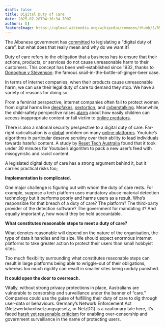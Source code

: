 ```yaml
---
draft: false
title: Digital Duty of Care
date: 2025-07-28T04:16:34.700Z
authors: []
featureImage: https://upload.wikimedia.org/wikipedia/commons/thumb/5/55/Silicon_chip_from_a_computer_laser_mouse_under_a_microscope_50%D1%85.jpg/640px-Silicon_chip_from_a_computer_laser_mouse_under_a_microscope_50%D1%85.jpg
---
```

The Albanese government has [committed](https://minister.infrastructure.gov.au/rowland/media-release/new-duty-care-obligations-platforms-will-keep-australians-safer-online?) to legislating a "digital duty of care”, but what does that really mean and why do we want it?

Duty of care refers to the obligation that a business has to ensure that their actions, products, or services do not cause unreasonable harm to their customers. This concept has been well-established since 1932, thanks to [Donoghue v Stevenson](https://professionalnegligenceclaimsolicitors.co.uk/duty-of-care-key-tort-law-judgment-donoghue/): the famous snail-in-the-bottle-of-ginger-beer case. 

In terms of Internet companies, when their products cause unreasonable harm, we can use their legal duty of care to demand they stop. We have a variety of reasons for doing so.

From a feminist perspective, internet companies often fail to protect women from digital harms like [deepfakes](https://www.theparliamentmagazine.eu/news/article/how-sexually-explicit-deepfakes-undermine-democracy-and-womens-role-in-the-eu), [sextortion](https://www.afp.gov.au/news-centre/media-release/afp-warning-over-rise-sadistic-sextortion-online), and [cyberstalking](https://www.aihw.gov.au/family-domestic-and-sexual-violence/types-of-violence/stalking-surveillance). Meanwhile, the child-safety perspective raises [alarm](https://www.afp.gov.au/news-centre/media-release/concerns-over-children-accessing-extremist-material-online) about how easily children can access inappropriate content or fall victim to [online predators](https://abcnews.go.com/Nightline/experts-protect-children-online-predators/story?id=110192418). 

There is also a national security perspective to a digital duty of care. Far-right radicalisation is a [global](https://url1005.email.actionnetwork.org/ss/c/u001.SLdqY4re9NRChJwFnQ0ir77NP85M9wbIWvd6xKfBwnLIQalTLARQiaVrikLaJBycMT0s8B0Ufuw1F7Wup1edIT34GO3Mxn_B5Q8K4MATdUxxa0ps2ZeAwCxbU_Rkd2S7v23Ptm32bXR-IqPfstC25xxOlQsqGyDtjNc_gpDlGdY-AcY2JBcU0V_Vu91lXURZvfDDT7fsz14HhYEx4qhkqSn6ZNvsBPZikuJ4UkFOQupaPMPyzAW1eagPDgGDFXW2sfCx7qC6qzoOsKPaP7KAdroFfsXKmSvha-hlXSYKDiq2HoT3QBHrNGWnOW37TeRf1S4VASsYuZxLgnzveYCBYw/4ie/JmLGi7KdSMeRkwDjcS5uYA/h10/h001.cc37dBV_ytefvxGVY14OzLHNUjAReKwpLqsBfR4MylE) problem on many [online platforms](https://www.bbc.com/news/articles/cne4vw1x83po). Youtube’s algorithms in particular deserve scrutiny over their ability to lead individuals towards hateful content. A study by [Reset Tech Australia](https://url1005.email.actionnetwork.org/ss/c/u001.qUXRBnqZ7T8nxbpAcIVwoXFNoiOs_lcj8erSMRjRndY761VyuJG4zhOXEoiRPhu-In4F2yb2sUjcmAEzUV3NV8nHFBMZeBFJ_5Wl_1DvS_HDw5X2XDicQpqjskD3s2ssbD1EZ9FxTt46ciMo6mZPgSKUgvswtxwv28a2St7hhzc8rFqcx4Bea6xMKv7YPMaYHdn28lC_Cm2LO1o-RK9WJFUpr9ZWhFSClygcxYOeGNDLFvUhfhfJk6FZg5nLly7puvuqeXAuQOsfEIAHzlhkgLdvbdvS_uXsbRvPsobCWAPTre_c82vM0zBoNxVIOUt4XxZz_yfMi4-FhuR04e9t0w/4ie/JmLGi7KdSMeRkwDjcS5uYA/h11/h001.8VYUQ-Bfbvo9IErsCtunq2OCrm9-CD7jO2hlBGsH-OY) found that it took under 30 minutes for Youtube’s algorithm to pack a new user’s feed with misogynistic and racist content. 

A legislated digital duty of care has a strong argument behind it, but it carries practical risks too;

**Implementation is complicated.**

One major challenge is figuring out with whom the duty of care rests. For example, suppose a tech platform uses mandatory abuse material detection technology but it performs poorly and harms users as a result. Who’s responsible for that breach of a duty of care? The platform? The third-party provider of the detection software? The government for mandating it? And equally importantly, how would they be held accountable. 

**What constitutes reasonable steps to meet a duty of care?**

What denotes reasonable will depend on the nature of the organisation, the type of data it handles and its size. We should expect enormous internet platforms to take greater action to protect their users than small hobbyist sites. 

Too much flexibility surrounding what constitutes reasonable steps can result in large platforms being able to wriggle-out of their obligations, whereas too much rigidity can result in smaller sites being unduly punished. 

**It could open the door to overreach.**

Vitally, without strong privacy protections in place, Australians are vulnerable to censorship and surveillance under the banner of “care.” Companies could use the guise of fulfilling their duty of care to dig through user-data or behaviours. Germany’s Network Enforcement Act (Netzwerkdurchsetzungsgesetz, or NetzDG) is a cautionary tale here, it’s faced [harsh yet reasonable criticism](https://url1005.email.actionnetwork.org/ss/c/u001.NV3IV8RXB3BPG-RgoenRiq9PQOG79w2jNA1nJD6yz1aEBTq2Wp9rKXEFEJaz4cERoYTc8kiGYaLsqFD0EMJlXRLODF0DXQ4Ah-zY-7tL6Nsd7dzdbOeWsqCAUf4ul34v60p0JhDyAQFrH0njawcShccUPv_fksOMTp9ayrW8xM2ISFba7FDP7jfjjOeGHMQjDhcVhUIpR6hi9D-rv1CSQkF8E98TgCrA4WYwmap6gHuo0ZKWzu8HQIsVzxFmA2KqTjwOMbMBudE8Bnq4s0LlrNQWwwGe3JR62ypjPsx2oH94yep1oiVYhVjJHogS5-TxQw_UkMZcdrua6yL5lD9NzDe5WhXq1UXkymRHEI0AIFnvmT3BrMpS48zjsheoMFv3NQHyS3O4V7x9JZMtfe9GcggWx3Gsbk2WuWLb0bmoCSheX-i2I-gAAd7AtRFrDj1_ackaH-OYScsE6C3-2QctPXVK-W0pliRoWCJpzWdjkaE/4ie/JmLGi7KdSMeRkwDjcS5uYA/h12/h001._yh5P32HZkybAFIih7XocCUK3PXqV-oilcTMtnSRnVA) for enabling over-censorship and government surveillance in the name of protecting users.
